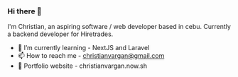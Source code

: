 ### Hi there 👋

I'm Christian, an aspiring software / web developer based in cebu. Currently a backend developer for Hiretrades.

- 🌱 I’m currently learning - NextJS and Laravel
- 📫 How to reach me - christianvargan@gmail.com
- 🔭 Portfolio website -  christianvargan.now.sh
<!--
**Hansum/Hansum** is a ✨ _special_ ✨ repository because its `README.md` (this file) appears on your GitHub profile.

Here are some ideas to get you started:

- 🔭 I’m currently working on ...
- 🌱 I’m currently learning ... NextJS and Firebase
- 👯 I’m looking to collaborate on ...
- 🤔 I’m looking for help with ...
- 💬 Ask me about ...
- 📫 How to reach me: ... christianvargan@gmail.com
- 😄 Pronouns: ...
- ⚡ Fun fact: ...
-->

